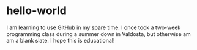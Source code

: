 # hello-world
I am learning to use GitHub in my spare time. I once took a two-week programming class during a summer down in Valdosta, but otherwise am am a blank slate. I hope this is educational!
